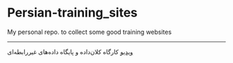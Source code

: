 # Persian-training_sites
My personal repo. to collect some good training websites

---------



[ویدیو](https://maktabkhooneh.org/course/%DA%A9%D8%A7%D8%B1%DA%AF%D8%A7%D9%87-%DA%A9%D9%84%D8%A7%D9%86%D8%AF%D8%A7%D8%AF%D9%87-%D9%BE%D8%A7%DB%8C%DA%AF%D8%A7%D9%87-%D8%AF%D8%A7%D8%AF%D9%87%D9%87%D8%A7%DB%8C-%D8%BA%DB%8C%D8%B1%D8%B1%D8%A7%D8%A8%D8%B7%D9%87%D8%A7%DB%8C-mk653/%D9%81%D8%B5%D9%84-%D8%A7%D9%88%D9%84-%DA%A9%D8%A7%D8%B1%DA%AF%D8%A7%D9%87-%DA%A9%D9%84%D8%A7%D9%86%D8%AF%D8%A7%D8%AF%D9%87-%D9%BE%D8%A7%DB%8C%DA%AF%D8%A7%D9%87-%D8%AF%D8%A7%D8%AF%D9%87%D9%87%D8%A7%DB%8C-%D8%BA%DB%8C%D8%B1%D8%B1%D8%A7%D8%A8%D8%B7%D9%87%D8%A7%DB%8C-ch1828/%D9%88%DB%8C%D8%AF%DB%8C%D9%88-%DA%A9%D9%84%D8%A7%D9%86%D8%AF%D8%A7%D8%AF%D9%87-%D9%BE%D8%A7%DB%8C%DA%AF%D8%A7%D9%87-%D8%AF%D8%A7%D8%AF%D9%87%D9%87%D8%A7%DB%8C-%D8%BA%DB%8C%D8%B1%D8%B1%D8%A7%D8%A8%D8%B7%D9%87%D8%A7%DB%8C/)  کارگاه کلان‌داده و پایگاه داده‌های غیررابطه‌ای
